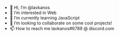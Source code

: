 - 👋 Hi, I’m @lavkanos
- 👀 I’m interested in Web 
- 🌱 I’m currently learning JavaScript
- 💞️ I’m looking to collaborate on some cool projects!
- 📫 How to reach me lavkanos#6789 @ discord.com
